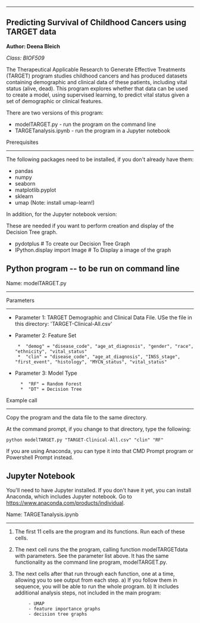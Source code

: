 ----------------------------------------------------------
Predicting Survival of Childhood Cancers using TARGET data
----------------------------------------------------------

**Author: Deena Bleich**

*Class: BIOF509*

The Therapeutical Applicable Research to Generate Effective Treatments (TARGET) program studies childhood cancers
and has produced datasets containing demographic and clinical data of these patients, including vital status (alive, dead). 
This program explores whether that data can be used to create a model, using supervised learning, to predict vital status
given a set of demographic or clinical features.

There are two versions of this program:
- modelTARGET.py - run the program on the command line
- TARGETanalysis.ipynb - run the program in a Jupyter notebook

Prerequisites
*************

The following packages need to be installed, if you don't already have them:

- pandas 
- numpy 
- seaborn
- matplotlib.pyplot
- sklearn
- umap (Note: install umap-learn!)

In addition, for the Jupyter notebook version:

These are needed if you want to perform creation and display of the Decision Tree graph.

- pydotplus # To create our Decision Tree Graph
- IPython.display import Image  # To Display a image of the graph

Python program -- to be run on command line
--------------------------------------------

Name: modelTARGET.py
*******************

Parameters
**********

- Parameter 1: TARGET Demographic and Clinical Data File. USe the file in this directory: 'TARGET-Clinical-All.csv'
- Parameter 2: Feature Set

       *  "demog" = "disease_code", "age_at_diagnosis", "gender", "race", "ethnicity", "vital_status"
       *  "clin" = "disease_code", "age_at_diagnosis", "INSS_stage", "first_event", "histology", "MYCN_status", "vital_status"
       
- Parameter 3: Model Type

        *  "RF" = Random Forest
        *  "DT" = Decision Tree
               
Example call
************

Copy the program and the data file to the same directory.

At the command prompt, if you change to that directory, type the following:
```
python modelTARGET.py "TARGET-Clinical-All.csv" "clin" "RF"
```

If you are using Anaconda, you can type it into that CMD Prompt program or Powershell Prompt instead.

Jupyter Notebook
-----------------

You'll need to have Jupyter installed. If you don't have it yet, you can install Anaconda, which includes Jupyter notebook.
Go to https://www.anaconda.com/products/individual.

Name: TARGETanalysis.ipynb
**************************

1) The first 11 cells are the program and its functions. Run each of these cells.

2) The next cell runs the the program, calling function modelTARGETdata with parameters. See the parameter list above. It has the same functionality as the command line program, modelTARGET.py.

3) The next cells after that run through each function, one at a time, allowing you to see output from each step. 
    a) If you follow them in sequence, you will be able to run the whole program.
    b) It includes additional analysis steps, not included in the main program:
    
            - UMAP
            - feature importance graphs
            - decision tree graphs

